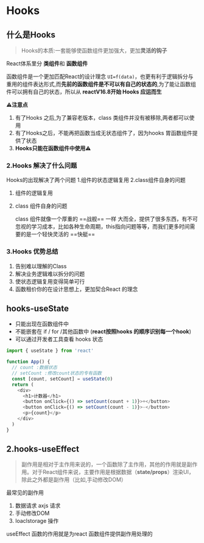# Hooks

## 什么是Hooks

> Hooks的本质:一套能够使函数组件更加强大，更加**灵活的钩子**

React体系里分 **类组件**和 **函数组件**

函数组件是一个更加匹配React的设计理念 `UI=f(data)`，也更有利于逻辑拆分与重用的组件表达形式,而**先前的函数组件是不可以有自己的状态的**,为了能让函数组件可以拥有自己的状态，所以从 **reactV16.8开始 Hooks 应运而生**

**⚠️注意点**

1. 有了Hooks 之后,为了兼容老版本，class 类组件并没有被移除,两者都可以使用
2. 有了Hooks之后，不能再把函数当成无状态组件了，因为hooks 胃函数组件提供了状态
3. **Hooks只能在函数组件中使用⚠️**



### 2.Hooks 解决了什么问题

Hooks的出现解决了两个问题 1.组件的状态逻辑复用 2.class组件自身的问题

1. 组件的逻辑复用

2. class 组件自身的问题

   class 组件就像一个厚重的 ==战舰==  一样 大而全，提供了很多东西，有不可忽视的学习成本，比如各种生命周期，this指向问题等等，而我们更多时间需要的是一个轻快灵活的 ==快艇==



### 3.Hooks 优势总结

1. 告别难以理解的Class
2. 解决业务逻辑难以拆分的问题
3. 使状态逻辑复用变得简单可行
4. 函数租价你的在设计思想上，更加契合React 的理念



## hooks-useState

- 只能出现在函数组件中
- 不能嵌套在 if / for /其他函数中 (**react按照hooks 的顺序识别每一个hook**)
- 可以通过开发者工具查看 hooks 状态

```js
import { useState } from 'react'

function App() {
  // count :数据状态
  // setCount :修改count状态的专有函数
  const [count, setCount] = useState(0)
  return (
    <div>
      <h1>计数器</h1>
      <button onClick={() => setCount(count + 1)}>+</button>
      <button onClick={() => setCount(count - 1)}>-</button>
      <p>{count}</p>
    </div>
  )
}
```



## 2.hooks-useEffect

> 副作用是相对于主作用来说的，一个函数除了主作用，其他的作用就是副作用。对于React组件来说，主要作用是根据数据（**state/props**）渲染UI，除此之外都是副作用（比如,手动修改DOM）



最常见的副作用

1. 数据请求 axjs 请求
2. 手动修改DOM
3. loaclstorage 操作

useEffect 函数的作用就是为react 函数组件提供副作用处理的





